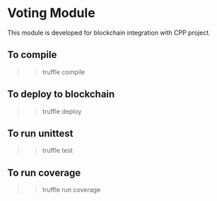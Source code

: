# Voting Module

This module is developed for blockchain integration with CPP project.


## To compile
>> truffle compile

## To deploy to blockchain
>> truffle deploy

## To run unittest
>> truffle test

## To run coverage
>> truffle run coverage
